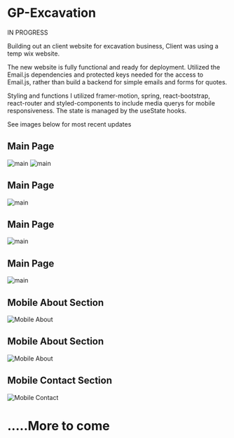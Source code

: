 # GP-Excavation
IN PROGRESS

Building out an client website for excavation business, Client was using a temp wix website.

The new website is fully functional and ready for deployment. Utilized the Email.js dependencies and protected keys needed for the access to Email.js, rather than build a backend for simple emails and forms for quotes.

 Styling and functions I utilized framer-motion, spring, react-bootstrap, react-router and styled-components to include media querys for mobile responsiveness. The state is managed by the useState hooks. 

See images below for most recent updates
## Main Page
![main](https://raw.githubusercontent.com/GregPetropoulos/GP-Excavation/main/src/images/rm1.png)
![main](./client/main/src/images/rm1.png)


## Main Page
![main](https://raw.githubusercontent.com/GregPetropoulos/GP-Excavation/main/src/images/rm2.png)

## Main Page
![main](https://raw.githubusercontent.com/GregPetropoulos/GP-Excavation/main/src/images/rm3.png)

## Main Page
![main](https://raw.githubusercontent.com/GregPetropoulos/GP-Excavation/main/src/images/rm4.png)


## Mobile About Section
![Mobile About](https://raw.githubusercontent.com/GregPetropoulos/GP-Excavation/main/src/images/rm5.png)

## Mobile About Section
![Mobile About](https://raw.githubusercontent.com/GregPetropoulos/GP-Excavation/main/src/images/rm6.png)

## Mobile Contact Section
![Mobile Contact](https://raw.githubusercontent.com/GregPetropoulos/GP-Excavation/main/src/images/rm7.png)


# .....More to come


